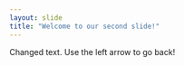 ```yaml
---
layout: slide
title: "Welcome to our second slide!"
---
```

Changed text.
Use the left arrow to go back!
